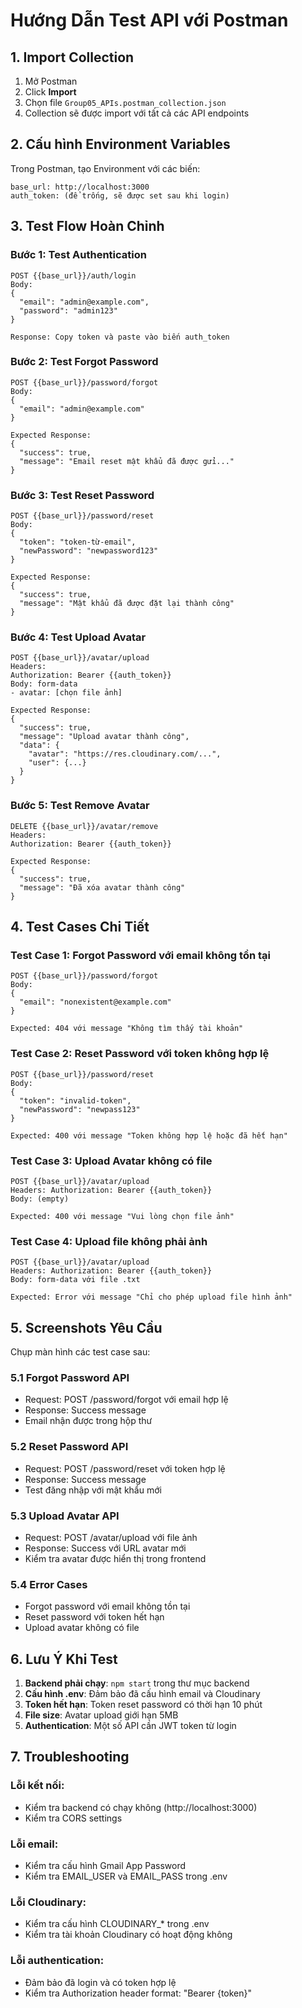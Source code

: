# Hướng Dẫn Test API với Postman

## 1. Import Collection

1. Mở Postman
2. Click **Import**
3. Chọn file `Group05_APIs.postman_collection.json`
4. Collection sẽ được import với tất cả các API endpoints

## 2. Cấu hình Environment Variables

Trong Postman, tạo Environment với các biến:

```
base_url: http://localhost:3000
auth_token: (để trống, sẽ được set sau khi login)
```

## 3. Test Flow Hoàn Chỉnh

### Bước 1: Test Authentication
```
POST {{base_url}}/auth/login
Body:
{
  "email": "admin@example.com",
  "password": "admin123"
}

Response: Copy token và paste vào biến auth_token
```

### Bước 2: Test Forgot Password
```
POST {{base_url}}/password/forgot
Body:
{
  "email": "admin@example.com"
}

Expected Response:
{
  "success": true,
  "message": "Email reset mật khẩu đã được gửi..."
}
```

### Bước 3: Test Reset Password
```
POST {{base_url}}/password/reset
Body:
{
  "token": "token-từ-email",
  "newPassword": "newpassword123"
}

Expected Response:
{
  "success": true,
  "message": "Mật khẩu đã được đặt lại thành công"
}
```

### Bước 4: Test Upload Avatar
```
POST {{base_url}}/avatar/upload
Headers:
Authorization: Bearer {{auth_token}}
Body: form-data
- avatar: [chọn file ảnh]

Expected Response:
{
  "success": true,
  "message": "Upload avatar thành công",
  "data": {
    "avatar": "https://res.cloudinary.com/...",
    "user": {...}
  }
}
```

### Bước 5: Test Remove Avatar
```
DELETE {{base_url}}/avatar/remove
Headers:
Authorization: Bearer {{auth_token}}

Expected Response:
{
  "success": true,
  "message": "Đã xóa avatar thành công"
}
```

## 4. Test Cases Chi Tiết

### Test Case 1: Forgot Password với email không tồn tại
```
POST {{base_url}}/password/forgot
Body:
{
  "email": "nonexistent@example.com"
}

Expected: 404 với message "Không tìm thấy tài khoản"
```

### Test Case 2: Reset Password với token không hợp lệ
```
POST {{base_url}}/password/reset
Body:
{
  "token": "invalid-token",
  "newPassword": "newpass123"
}

Expected: 400 với message "Token không hợp lệ hoặc đã hết hạn"
```

### Test Case 3: Upload Avatar không có file
```
POST {{base_url}}/avatar/upload
Headers: Authorization: Bearer {{auth_token}}
Body: (empty)

Expected: 400 với message "Vui lòng chọn file ảnh"
```

### Test Case 4: Upload file không phải ảnh
```
POST {{base_url}}/avatar/upload
Headers: Authorization: Bearer {{auth_token}}
Body: form-data với file .txt

Expected: Error với message "Chỉ cho phép upload file hình ảnh"
```

## 5. Screenshots Yêu Cầu

Chụp màn hình các test case sau:

### 5.1 Forgot Password API
- Request: POST /password/forgot với email hợp lệ
- Response: Success message
- Email nhận được trong hộp thư

### 5.2 Reset Password API  
- Request: POST /password/reset với token hợp lệ
- Response: Success message
- Test đăng nhập với mật khẩu mới

### 5.3 Upload Avatar API
- Request: POST /avatar/upload với file ảnh
- Response: Success với URL avatar mới
- Kiểm tra avatar được hiển thị trong frontend

### 5.4 Error Cases
- Forgot password với email không tồn tại
- Reset password với token hết hạn
- Upload avatar không có file

## 6. Lưu Ý Khi Test

1. **Backend phải chạy**: `npm start` trong thư mục backend
2. **Cấu hình .env**: Đảm bảo đã cấu hình email và Cloudinary
3. **Token hết hạn**: Token reset password có thời hạn 10 phút
4. **File size**: Avatar upload giới hạn 5MB
5. **Authentication**: Một số API cần JWT token từ login

## 7. Troubleshooting

### Lỗi kết nối:
- Kiểm tra backend có chạy không (http://localhost:3000)
- Kiểm tra CORS settings

### Lỗi email:
- Kiểm tra cấu hình Gmail App Password
- Kiểm tra EMAIL_USER và EMAIL_PASS trong .env

### Lỗi Cloudinary:
- Kiểm tra cấu hình CLOUDINARY_* trong .env
- Kiểm tra tài khoản Cloudinary có hoạt động không

### Lỗi authentication:
- Đảm bảo đã login và có token hợp lệ
- Kiểm tra Authorization header format: "Bearer {token}"


